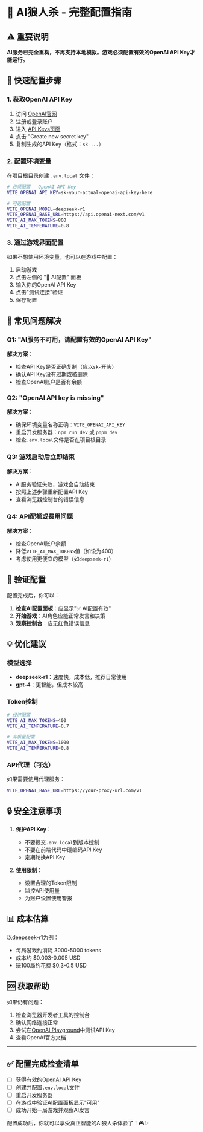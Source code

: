 # 🤖 AI狼人杀 - 完整配置指南

## ⚠️ 重要说明

**AI服务已完全重构，不再支持本地模拟。游戏必须配置有效的OpenAI API Key才能运行。**

## 🔧 快速配置步骤

### 1. 获取OpenAI API Key

1. 访问 [OpenAI官网](https://platform.openai.com/)
2. 注册或登录账户
3. 进入 [API Keys页面](https://platform.openai.com/api-keys)
4. 点击 "Create new secret key"
5. 复制生成的API Key（格式：`sk-...`）

### 2. 配置环境变量

在项目根目录创建 `.env.local` 文件：

```bash
# 必须配置 - OpenAI API Key
VITE_OPENAI_API_KEY=sk-your-actual-openai-api-key-here

# 可选配置
VITE_OPENAI_MODEL=deepseek-r1
VITE_OPENAI_BASE_URL=https://api.openai-next.com/v1
VITE_AI_MAX_TOKENS=800
VITE_AI_TEMPERATURE=0.8
```

### 3. 通过游戏界面配置

如果不想使用环境变量，也可以在游戏中配置：

1. 启动游戏
2. 点击左侧的 "🤖 AI配置" 面板
3. 输入你的OpenAI API Key
4. 点击"测试连接"验证
5. 保存配置

## 🚨 常见问题解决

### Q1: "AI服务不可用，请配置有效的OpenAI API Key"

**解决方案**：
- 检查API Key是否正确复制（应以`sk-`开头）
- 确认API Key没有过期或被删除
- 检查OpenAI账户是否有余额

### Q2: "OpenAI API key is missing"

**解决方案**：
- 确保环境变量名称正确：`VITE_OPENAI_API_KEY`
- 重启开发服务器：`npm run dev` 或 `pnpm dev`
- 检查`.env.local`文件是否在项目根目录

### Q3: 游戏启动后立即结束

**解决方案**：
- AI服务验证失败，游戏会自动结束
- 按照上述步骤重新配置API Key
- 查看浏览器控制台的错误信息

### Q4: API配额或费用问题

**解决方案**：
- 检查OpenAI账户余额
- 降低`VITE_AI_MAX_TOKENS`值（如设为400）
- 考虑使用更便宜的模型（如`deepseek-r1`）

## 🎯 验证配置

配置完成后，你可以：

1. **检查AI配置面板**：应显示"✅ AI配置有效"
2. **开始游戏**：AI角色应能正常发言和决策
3. **观察控制台**：应无红色错误信息

## 💡 优化建议

### 模型选择
- **deepseek-r1**：速度快，成本低，推荐日常使用
- **gpt-4**：更智能，但成本较高

### Token控制
```bash
# 经济配置
VITE_AI_MAX_TOKENS=400
VITE_AI_TEMPERATURE=0.7

# 高质量配置
VITE_AI_MAX_TOKENS=1000
VITE_AI_TEMPERATURE=0.8
```

### API代理（可选）
如果需要使用代理服务：
```bash
VITE_OPENAI_BASE_URL=https://your-proxy-url.com/v1
```

## 🔒 安全注意事项

1. **保护API Key**：
   - 不要提交`.env.local`到版本控制
   - 不要在前端代码中硬编码API Key
   - 定期轮换API Key

2. **使用限制**：
   - 设置合理的Token限制
   - 监控API使用量
   - 为账户设置使用警报

## 📊 成本估算

以deepseek-r1为例：
- 每局游戏约消耗 3000-5000 tokens
- 成本约 $0.003-0.005 USD
- 玩100局约花费 $0.3-0.5 USD

## 🆘 获取帮助

如果仍有问题：

1. 检查浏览器开发者工具的控制台
2. 确认网络连接正常
3. 尝试在[OpenAI Playground](https://platform.openai.com/playground)中测试API Key
4. 查看OpenAI官方文档

---

## ✅ 配置完成检查清单

- [ ] 获得有效的OpenAI API Key
- [ ] 创建并配置`.env.local`文件
- [ ] 重启开发服务器
- [ ] 在游戏中验证AI配置面板显示"可用"
- [ ] 成功开始一局游戏并观察AI发言

配置成功后，你就可以享受真正智能的AI狼人杀体验了！🎮✨ 